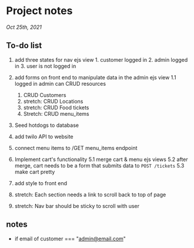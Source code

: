 # Project notes
*Oct 25th, 2021*
## To-do list

  1. add three states for nav ejs view
    1. customer logged in
    2. admin logged in
    3. user is not logged in

  2. add forms on front end to manipulate data in the admin ejs view
    1.1 logged in admin can CRUD resources
        1. CRUD Customers
        2. stretch: CRUD Locations
        3. stretch: CRUD Food tickets
        4. Stretch: CRUD menu_items

  3. Seed hotdogs to database

  4. add twilo API to website

  5. connect menu items to /GET menu_items endpoint

  6. Implement cart's functionality
    5.1 merge cart & menu ejs views
    5.2 after merge, cart needs to be a form that submits data to `POST /tickets`
    5.3 make cart pretty

  7. add style to front end

  8. stretch: Each section needs a link to scroll back to top of page

  9. stretch: Nav bar should be sticky to scroll with user

  


## notes
  * if email of customer === "admin@email.com"
